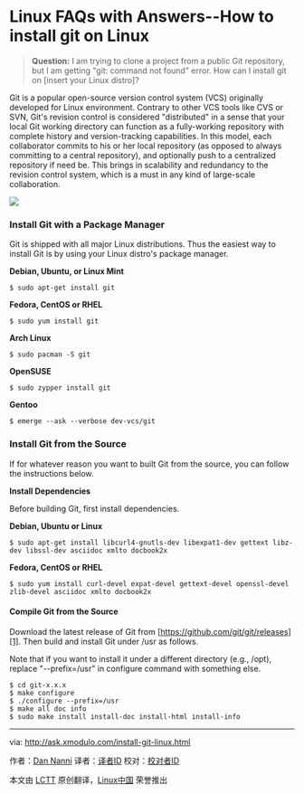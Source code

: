 Linux FAQs with Answers--How to install git on Linux
================================================================================
> **Question:** I am trying to clone a project from a public Git repository, but I am getting "git: command not found" error. How can I install git on [insert your Linux distro]? 

Git is a popular open-source version control system (VCS) originally developed for Linux environment. Contrary to other VCS tools like CVS or SVN, Git's revision control is considered "distributed" in a sense that your local Git working directory can function as a fully-working repository with complete history and version-tracking capabilities. In this model, each collaborator commits to his or her local repository (as opposed to always committing to a central repository), and optionally push to a centralized repository if need be. This brings in scalability and redundancy to the revision control system, which is a must in any kind of large-scale collaboration.

![](https://farm1.staticflickr.com/341/19433194168_c79d4570aa_b.jpg)

### Install Git with a Package Manager ###

Git is shipped with all major Linux distributions. Thus the easiest way to install Git is by using your Linux distro's package manager.

**Debian, Ubuntu, or Linux Mint**

    $ sudo apt-get install git

**Fedora, CentOS or RHEL**

    $ sudo yum install git

**Arch Linux**

    $ sudo pacman -S git

**OpenSUSE**

    $ sudo zypper install git

**Gentoo**

    $ emerge --ask --verbose dev-vcs/git

### Install Git from the Source ###

If for whatever reason you want to built Git from the source, you can follow the instructions below.

**Install Dependencies**

Before building Git, first install dependencies.

**Debian, Ubuntu or Linux**

    $ sudo apt-get install libcurl4-gnutls-dev libexpat1-dev gettext libz-dev libssl-dev asciidoc xmlto docbook2x

**Fedora, CentOS or RHEL**

    $ sudo yum install curl-devel expat-devel gettext-devel openssl-devel zlib-devel asciidoc xmlto docbook2x

#### Compile Git from the Source ####

Download the latest release of Git from [https://github.com/git/git/releases][1]. Then build and install Git under /usr as follows.

Note that if you want to install it under a different directory (e.g., /opt), replace "--prefix=/usr" in configure command with something else.

    $ cd git-x.x.x
    $ make configure
    $ ./configure --prefix=/usr
    $ make all doc info
    $ sudo make install install-doc install-html install-info

--------------------------------------------------------------------------------

via: http://ask.xmodulo.com/install-git-linux.html

作者：[Dan Nanni][a]
译者：[译者ID](https://github.com/译者ID)
校对：[校对者ID](https://github.com/校对者ID)

本文由 [LCTT](https://github.com/LCTT/TranslateProject) 原创翻译，[Linux中国](https://linux.cn/) 荣誉推出

[a]:http://ask.xmodulo.com/author/nanni
[1]:https://github.com/git/git/releases